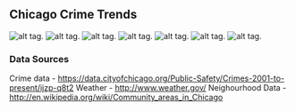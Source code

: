 ## Chicago Crime Trends

![alt tag](https://github.com/pujari/chicagocrimes/blob/master/figure1.png).
![alt tag](https://github.com/pujari/chicagocrimes/blob/master/figure2.png).
![alt tag](https://github.com/pujari/chicagocrimes/blob/master/figure3.png).
![alt tag](https://github.com/pujari/chicagocrimes/blob/master/figure4.png).
![alt tag](https://github.com/pujari/chicagocrimes/blob/master/figure5.png).
![alt tag](https://github.com/pujari/chicagocrimes/blob/master/figure6.png).
![alt tag](https://github.com/pujari/chicagocrimes/blob/master/figure7.png).

### Data Sources

Crime data - https://data.cityofchicago.org/Public-Safety/Crimes-2001-to-present/ijzp-q8t2
Weather - http://www.weather.gov/
Neighourhood Data - http://en.wikipedia.org/wiki/Community_areas_in_Chicago